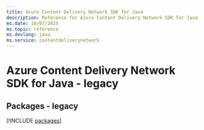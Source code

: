 ```yaml
---
title: Azure Content Delivery Network SDK for Java
description: Reference for Azure Content Delivery Network SDK for Java
ms.date: 10/07/2025
ms.topic: reference
ms.devlang: java
ms.service: contentdeliverynetwork
---
```

# Azure Content Delivery Network SDK for Java - legacy
## Packages - legacy
[!INCLUDE [packages](content-delivery-network-index.md)]
